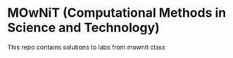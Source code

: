 # MOwNiT (Computational Methods in Science and Technology)

This repo contains solutions to labs from mownit class
